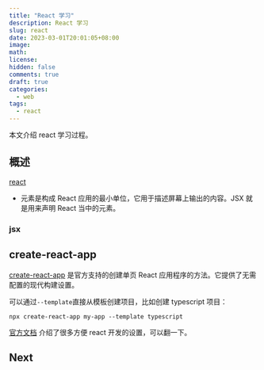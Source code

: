```yaml
---
title: "React 学习"
description: React 学习
slug: react
date: 2023-03-01T20:01:05+08:00
image:
math:
license:
hidden: false
comments: true
draft: true
categories:
  - web
tags:
  - react
---
```


本文介绍 react 学习过程。

<!---->

## 概述

[react](https://zh-hans.reactjs.org/)

- 元素是构成 React 应用的最小单位，它用于描述屏幕上输出的内容。JSX 就是用来声明 React 当中的元素。

### jsx

## create-react-app

[create-react-app](https://create-react-app.dev/) 是官方支持的创建单页 React 应用程序的方法。它提供了无需配置的现代构建设置。

可以通过`--template`直接从模板创建项目，比如创建 typescript 项目：

```shell
npx create-react-app my-app --template typescript
```

[官方文档](https://create-react-app.dev/docs/documentation-intro) 介绍了很多方便 react 开发的设置，可以翻一下。

## Next
